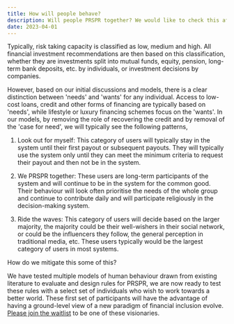 ```yaml
---
title: How will people behave?
description: Will people PRSPR together? We would like to check this after a year
date: 2023-04-01
---
```


Typically, risk taking capacity is classified as low, medium and high. All financial investment recommendations are then based on this classification, whether they are investments split into mutual funds, equity, pension, long-term bank deposits, etc. by individuals, or investment decisions by companies.

However, based on our initial discussions and models, there is a clear distinction between 'needs' and 'wants' for any individual. Access to low-cost loans, credit and other forms of financing are typically based on 'needs', while lifestyle or luxury financing schemes focus on the 'wants'. In our models, by removing the role of recovering the credit and by removal of the 'case for need', we will typically see the following patterns,

1. Look out for myself: This category of users will typically stay in the system until their first payout or subsequent payouts. They will typically use the system only until they can meet the minimum criteria to request their payout and then not be in the system.

2. We PRSPR together: These users are long-term participants of the system and will continue to be in the system for the common good. Their behaviour will look often prioritise the needs of the whole group and continue to contribute daily and will participate religiously in the decision-making system.

3. Ride the waves: This category of users will decide based on the larger majority, the majority could be their well-wishers in their social network, or could be the influencers they follow, the general perception in traditional media, etc. These users typically would be the largest category of users in most systems.


How do we mitigate this some of this?

We have tested multiple models of human behaviour drawn from existing literature to evaluate and design rules for PRSPR, we are now ready to test these rules with a select set of individuals who wish to work towards a better world. These first set of participants will have the advantage of having a ground-level view of a new paradigm of financial inclusion evolve. <a href="/join">Please join the waitlist</a> to be one of these visionaries.
